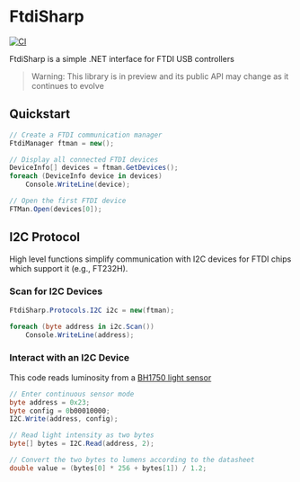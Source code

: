 # FtdiSharp

[![CI](https://github.com/swharden/FtdiSharp/actions/workflows/ci.yaml/badge.svg)](https://github.com/swharden/FtdiSharp/actions/workflows/ci.yaml)

FtdiSharp is a simple .NET interface for FTDI USB controllers

> Warning: This library is in preview and its public API may change as it continues to evolve

## Quickstart

```cs
// Create a FTDI communication manager
FtdiManager ftman = new();

// Display all connected FTDI devices
DeviceInfo[] devices = ftman.GetDevices();
foreach (DeviceInfo device in devices)
    Console.WriteLine(device);

// Open the first FTDI device
FTMan.Open(devices[0]);
```

## I2C Protocol

High level functions simplify communication with I2C devices for FTDI chips which support it (e.g., FT232H).

### Scan for I2C Devices
```cs
FtdiSharp.Protocols.I2C i2c = new(ftman);

foreach (byte address in i2c.Scan())
    Console.WriteLine(address);
```

### Interact with an I2C Device

This code reads luminosity from a [BH1750 light sensor](https://www.mouser.com/datasheet/2/348/Rohm_11162017_ROHMS34826-1-1279292.pdf)

```cs
// Enter continuous sensor mode
byte address = 0x23;
byte config = 0b00010000;
I2C.Write(address, config);

// Read light intensity as two bytes
byte[] bytes = I2C.Read(address, 2);

// Convert the two bytes to lumens according to the datasheet
double value = (bytes[0] * 256 + bytes[1]) / 1.2;
```

